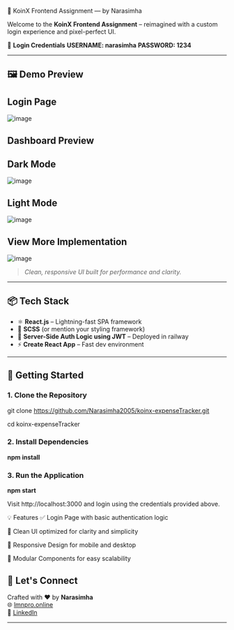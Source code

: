 🚀 KoinX Frontend Assignment — by Narasimha

Welcome to the **KoinX Frontend Assignment** – reimagined with a custom login experience and pixel-perfect UI.

🔐 **Login Credentials**
**USERNAME: narasimha**
**PASSWORD: 1234**



---

## 🖼️ Demo Preview

## Login Page
![image](https://github.com/user-attachments/assets/e36f9fac-fc5d-46b4-85e8-056467a53757)

## Dashboard Preview
## Dark Mode
![image](https://github.com/user-attachments/assets/568f7db7-b5f2-4b9f-bcfa-c67862a00f28)
## Light Mode
![image](https://github.com/user-attachments/assets/b20c440c-74c1-47e2-85aa-0d35dbe5b104)
## View More Implementation
![image](https://github.com/user-attachments/assets/f5973880-4d71-45db-a30a-8d848ebd0316)



> *Clean, responsive UI built for performance and clarity.*

---

## 📦 Tech Stack

- ⚛️ **React.js** – Lightning-fast SPA framework
- 🎨 **SCSS** (or mention your styling framework)
- 🔐 **Server-Side Auth Logic using JWT** –  Deployed in railway
- ⚡ **Create React App** – Fast dev environment

---

## 🚀 Getting Started

### 1. Clone the Repository

git clone https://github.com/Narasimha2005/koinx-expenseTracker.git

cd koinx-expenseTracker

### 2. Install Dependencies

**npm install**

### 3. Run the Application
**npm start**

Visit http://localhost:3000 and login using the credentials provided above.

💡 Features
✅ Login Page with basic authentication logic

🧼 Clean UI optimized for clarity and simplicity

📱 Responsive Design for mobile and desktop

🧩 Modular Components for easy scalability

## 🤝 Let's Connect

Crafted with ❤️ by **Narasimha**  
🌐 [lmnpro.online](https://lmnpro.online)  
🔗 [LinkedIn](https://linkedin.com/in/narasimhachitturi)

---
